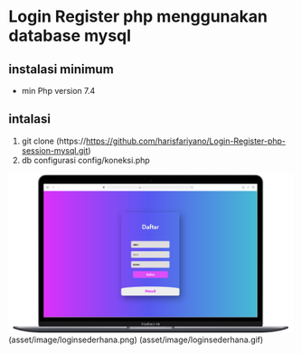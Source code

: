 # Login Register php menggunakan database mysql

## instalasi minimum
- min Php version 7.4 

## intalasi
1. git clone (https://https://github.com/harisfariyano/Login-Register-php-session-mysql.git)
2. db configurasi config/koneksi.php

![Tampilan pc/leptop](asset/image/image.png) (asset/image/loginsederhana.png) (asset/image/loginsederhana.gif) 

